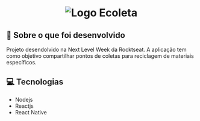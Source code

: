 <h1 align="center">
   <image src="https://res.cloudinary.com/ds3rca6jp/image/upload/v1591471403/logo_x3emxr.svg" alt="Logo Ecoleta"/>
</h1>

## **:rocket: Sobre o que foi desenvolvido**

Projeto desendolvido na Next Level Week da Rocktseat. A aplicação tem como objetivo compartilhar pontos de coletas para reciclagem de materiais específicos.

## **:computer: Tecnologias**

  - Nodejs
  - Reactjs
  - React Native
